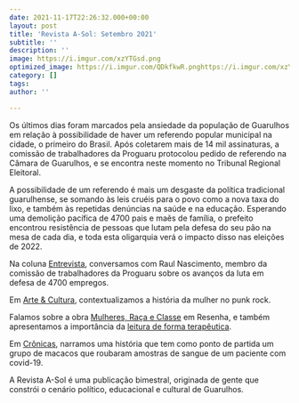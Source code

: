 ```yaml
---
date: 2021-11-17T22:26:32.000+00:00
layout: post
title: 'Revista A-Sol: Setembro 2021'
subtitle: ''
description: ''
image: https://i.imgur.com/xzYTGsd.png
optimized_image: https://i.imgur.com/QDkfkwR.pnghttps://i.imgur.com/xzYTGsd.png
category: []
tags: 
author: ''

---
```

Os últimos dias foram marcados pela ansiedade da população de Guarulhos em relação à possibilidade de haver um referendo popular municipal na cidade, o primeiro do Brasil. Após coletarem mais de 14 mil assinaturas, a comissão de trabalhadores da Proguaru protocolou pedido de referendo na Câmara de Guarulhos, e se encontra neste momento no Tribunal Regional Eleitoral.

A possibilidade de um referendo é mais um desgaste da política tradicional guarulhense, se somando às leis cruéis para o povo como a nova taxa do lixo, e também às repetidas denúncias na saúde e na educação. Esperando uma demolição pacífica de 4700 pais e maẽs de família, o prefeito encontrou resistência de pessoas que lutam pela defesa do seu pão na mesa de cada dia, e toda esta oligarquia verá o impacto disso nas eleições de 2022.

Na coluna [Entrevista](http://cursinhoasol.com.br/revista/eu-acredito-que-toda-vez-que-os-trabalhadores-se-organizam-na-historia-muita-coisa-muda-e-muito-rapido/), conversamos com Raul Nascimento, membro da comissão de trabalhadores da Proguaru sobre os avanços da luta em defesa de 4700 empregos.

Em [Arte & Cultura](http://cursinhoasol.com.br/revista/inimigos-do-sistema-origem-e-posicionamento-feminino-no-punk-rock-set-21/), contextualizamos a história da mulher no punk rock.

Falamos sobre a obra [Mulheres, Raça e Classe](http://cursinhoasol.com.br/revista/a-interseccionalidade-em-mulheres-raca-e-classe-de-angela-davis-set-21/) em Resenha, e também apresentamos a importância da [leitura de forma terapêutica](http://cursinhoasol.com.br/revista/a-inclusao-da-leitura-na-sociedade-set-21/).

Em [Crônicas](), narramos uma história que tem como ponto de partida um grupo de macacos que roubaram amostras de sangue de um paciente com covid-19.

A Revista A-Sol é uma publicação bimestral, originada de gente que constrói o cenário político, educacional e cultural de Guarulhos.
